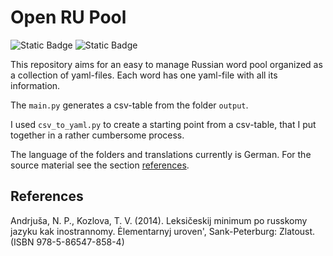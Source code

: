 # Open RU Pool

![Static Badge](https://img.shields.io/badge/Data-YAML-%23CB171E?style=flat-square)
![Static Badge](https://img.shields.io/badge/Script-Python3-%233776AB?style=flat-square)


This repository aims for an easy to manage Russian word pool organized as a collection of yaml-files. Each word has one yaml-file with all its information.

The `main.py` generates a csv-table from the folder `output`.

I used `csv_to_yaml.py` to create a starting point from a csv-table, that I put together in a rather cumbersome process.

The language of the folders and translations currently is German. For the source material see the section [references](#References).



## References

Andrjuša, N. P., Kozlova, T. V. (2014). Leksičeskij minimum po russkomy jazyku kak inostrannomy. Ėlementarnyj uroven', Sank-Peterburg: Zlatoust. (ISBN 978-5-86547-858-4)

